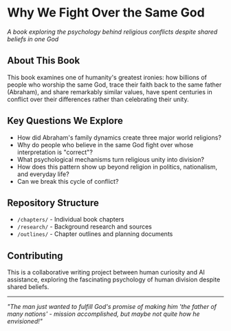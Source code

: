 # Why We Fight Over the Same God

*A book exploring the psychology behind religious conflicts despite shared beliefs in one God*

## About This Book

This book examines one of humanity's greatest ironies: how billions of people who worship the same God, trace their faith back to the same father (Abraham), and share remarkably similar values, have spent centuries in conflict over their differences rather than celebrating their unity.

## Key Questions We Explore

- How did Abraham's family dynamics create three major world religions?
- Why do people who believe in the same God fight over whose interpretation is "correct"?
- What psychological mechanisms turn religious unity into division?
- How does this pattern show up beyond religion in politics, nationalism, and everyday life?
- Can we break this cycle of conflict?

## Repository Structure

- `/chapters/` - Individual book chapters
- `/research/` - Background research and sources
- `/outlines/` - Chapter outlines and planning documents

## Contributing

This is a collaborative writing project between human curiosity and AI assistance, exploring the fascinating psychology of human division despite shared beliefs.

---

*"The man just wanted to fulfill God's promise of making him 'the father of many nations' - mission accomplished, but maybe not quite how he envisioned!"*